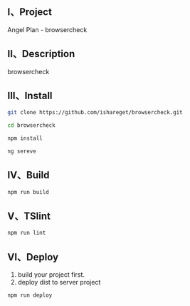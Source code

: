 ## I、Project
Angel Plan - browsercheck

## II、Description
browsercheck
## III、Install

```bash
git clone https://github.com/ishareget/browsercheck.git
```

```bash
cd browsercheck
```

```bash
npm install
```

```bash
ng sereve
```

## IV、Build

```bash
npm run build
```

## V、TSlint

```bash
npm run lint
```

## VI、Deploy

1. build your project first.
2. deploy dist to server project  

```bash
npm run deploy
```
